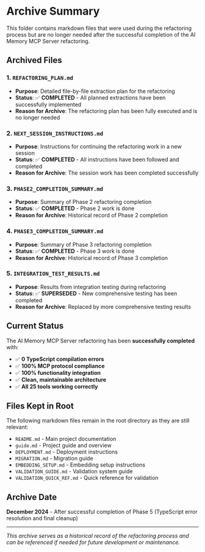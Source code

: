 # Archive Summary

This folder contains markdown files that were used during the refactoring process but are no longer needed after the successful completion of the AI Memory MCP Server refactoring.

## Archived Files

### 1. `REFACTORING_PLAN.md`

- **Purpose**: Detailed file-by-file extraction plan for the refactoring
- **Status**: ✅ **COMPLETED** - All planned extractions have been successfully implemented
- **Reason for Archive**: The refactoring plan has been fully executed and is no longer needed

### 2. `NEXT_SESSION_INSTRUCTIONS.md`

- **Purpose**: Instructions for continuing the refactoring work in a new session
- **Status**: ✅ **COMPLETED** - All instructions have been followed and completed
- **Reason for Archive**: The session work has been completed successfully

### 3. `PHASE2_COMPLETION_SUMMARY.md`

- **Purpose**: Summary of Phase 2 refactoring completion
- **Status**: ✅ **COMPLETED** - Phase 2 work is done
- **Reason for Archive**: Historical record of Phase 2 completion

### 4. `PHASE3_COMPLETION_SUMMARY.md`

- **Purpose**: Summary of Phase 3 refactoring completion
- **Status**: ✅ **COMPLETED** - Phase 3 work is done
- **Reason for Archive**: Historical record of Phase 3 completion

### 5. `INTEGRATION_TEST_RESULTS.md`

- **Purpose**: Results from integration testing during refactoring
- **Status**: ✅ **SUPERSEDED** - New comprehensive testing has been completed
- **Reason for Archive**: Replaced by more comprehensive testing results

## Current Status

The AI Memory MCP Server refactoring has been **successfully completed** with:

- ✅ **0 TypeScript compilation errors**
- ✅ **100% MCP protocol compliance**
- ✅ **100% functionality integration**
- ✅ **Clean, maintainable architecture**
- ✅ **All 25 tools working correctly**

## Files Kept in Root

The following markdown files remain in the root directory as they are still relevant:

- `README.md` - Main project documentation
- `guide.md` - Project guide and overview
- `DEPLOYMENT.md` - Deployment instructions
- `MIGRATION.md` - Migration guide
- `EMBEDDING_SETUP.md` - Embedding setup instructions
- `VALIDATION_GUIDE.md` - Validation system guide
- `VALIDATION_QUICK_REF.md` - Quick reference for validation

## Archive Date

**December 2024** - After successful completion of Phase 5 (TypeScript error resolution and final cleanup)

---

_This archive serves as a historical record of the refactoring process and can be referenced if needed for future development or maintenance._
